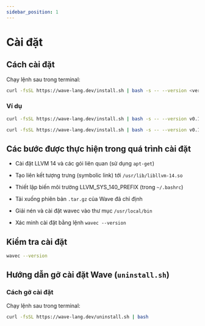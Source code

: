 ```yaml
---
sidebar_position: 1
---
```


# Cài đặt

## Cách cài đặt
Chạy lệnh sau trong terminal:

```bash
curl -fsSL https://wave-lang.dev/install.sh | bash -s -- --version <version>
```

### Ví dụ

```bash
curl -fsSL https://wave-lang.dev/install.sh | bash -s -- --version v0.1.3-pre-beta
```

```bash
curl -fsSL https://wave-lang.dev/install.sh | bash -s -- --version v0.1.3-pre-beta-nightly-2025-07-11
```

## Các bước được thực hiện trong quá trình cài đặt
- Cài đặt LLVM 14 và các gói liên quan (sử dụng `apt-get`)

- Tạo liên kết tượng trưng (symbolic link) tới `/usr/lib/libllvm-14.so`

- Thiết lập biến môi trường LLVM_SYS_140_PREFIX (trong `~/.bashrc`)

- Tải xuống phiên bản `.tar.gz` của Wave đã chỉ định

- Giải nén và cài đặt wavec vào thư mục `/usr/local/bin`

- Xác minh cài đặt bằng lệnh `wavec --version`

## Kiểm tra cài đặt

```bash
wavec --version
```

## Hướng dẫn gỡ cài đặt Wave (`uninstall.sh`)
### Cách gỡ cài đặt
Chạy lệnh sau trong terminal:

```bash
curl -fsSL https://wave-lang.dev/uninstall.sh | bash
```
